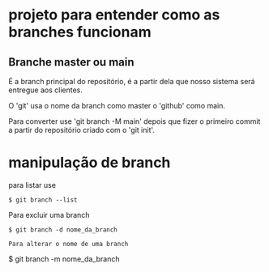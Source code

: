 # projeto para entender como as branches funcionam

## Branche master ou main

É a branch principal do repositório, é a partir dela que nosso sistema será entregue aos clientes.

O 'git' usa o nome da branch como master o 'github' como main.


Para converter use 'git branch -M main' depois que fizer o primeiro commit a partir do repositório criado com o 'git init'.

# manipulação de branch
para listar use
```
$ git branch --list
``` 

 Para excluir uma branch
 ```
 $ git branch -d nome_da_branch

 Para alterar o nome de uma branch 
 ```
 $ git branch -m nome_da_branch